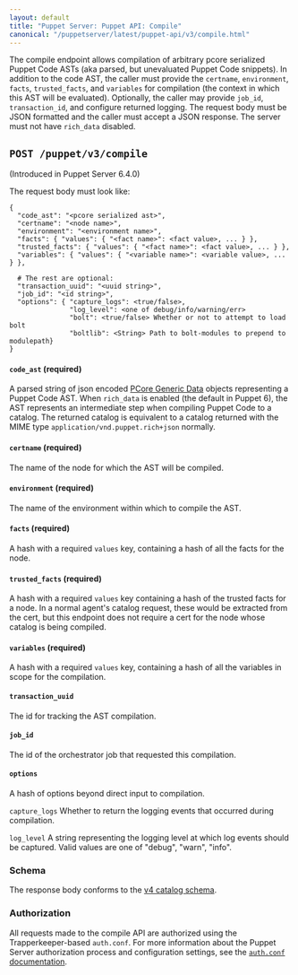 ```yaml
---
layout: default
title: "Puppet Server: Puppet API: Compile"
canonical: "/puppetserver/latest/puppet-api/v3/compile.html"
---
```


[PCore Generic Data]: https://github.com/puppetlabs/puppet-specifications/blob/a87c9967ebd7071e0a548920f3262ac24cc3f4cd/language/data-types/pcore-generic-data.md
[`auth.conf` documentation]: ../../config_file_auth.markdown
[v4 catalog schema]: ../v4/catalog.json

The compile endpoint allows compilation of arbitrary pcore serialized Puppet
Code ASTs (aka parsed, but unevaluated Puppet Code snippets). In addition to
the code AST, the caller must provide the `certname`, `environment`, `facts`,
`trusted_facts`, and `variables` for compilation (the context in which this
AST will be evaluated). Optionally, the caller may provide `job_id`,
`transaction_id`, and configure returned logging. The request body must be
JSON formatted and the caller must accept a JSON response. The server must
not have `rich_data` disabled.


## `POST /puppet/v3/compile`

(Introduced in Puppet Server 6.4.0)

The request body must look like:
```
{
  "code_ast": "<pcore serialized ast>",
  "certname": "<node name>",
  "environment": "<environment name>",
  "facts": { "values": { "<fact name>": <fact value>, ... } },
  "trusted_facts": { "values": { "<fact name>": <fact value>, ... } },
  "variables": { "values": { "<variable name>": <variable value>, ... } },

  # The rest are optional:
  "transaction_uuid": "<uuid string>",
  "job_id": "<id string>",
  "options": { "capture_logs": <true/false>,
               "log_level": <one of debug/info/warning/err>
               "bolt": <true/false> Whether or not to attempt to load bolt
               "boltlib": <String> Path to bolt-modules to prepend to modulepath}
}
```

#### `code_ast` (required)
A parsed string of json encoded [PCore Generic Data][]
objects representing a Puppet Code AST. When `rich_data` is enabled (the
default in Puppet 6), the AST represents an intermediate step when
compiling Puppet Code to a catalog. The returned catalog is equivalent
to a catalog returned with the MIME type `application/vnd.puppet.rich+json`
normally.


#### `certname` (required)
The name of the node for which the AST will be compiled.

#### `environment` (required)
The name of the environment within which to compile the AST.

#### `facts` (required)
A hash with a required `values` key, containing a hash of all the facts for the node.

#### `trusted_facts` (required)
A hash with a required `values` key containing a hash of the trusted facts for a node.
In a normal agent's catalog request, these would be extracted from the cert, but this
endpoint does not require a cert for the node whose catalog is being compiled.

#### `variables` (required)
A hash with a required `values` key, containing a hash of all the variables in scope
for the compilation.

#### `transaction_uuid`
The id for tracking the AST compilation.

#### `job_id`
The id of the orchestrator job that requested this compilation.

#### `options`

A hash of options beyond direct input to compilation.

`capture_logs`
Whether to return the logging events that occurred during compilation.

`log_level`
A string representing the logging level at which log events should be captured. Valid
values are one of "debug", "warn", "info".

### Schema

The response body conforms to the [v4 catalog schema][].

### Authorization

All requests made to the compile API are authorized using the Trapperkeeper-based `auth.conf`.
For more information about the Puppet Server authorization process and configuration settings,
see the [`auth.conf` documentation][].
